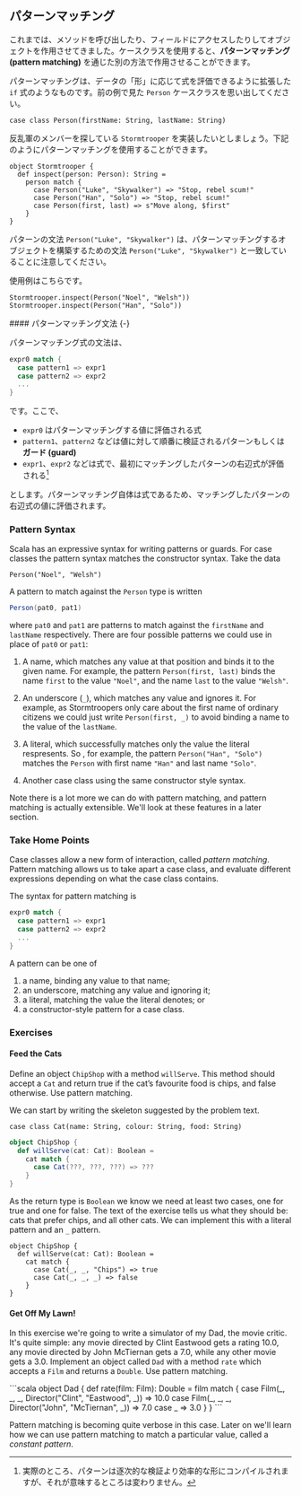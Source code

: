 ## パターンマッチング

これまでは、メソッドを呼び出したり、フィールドにアクセスしたりしてオブジェクトを作用させてきました。ケースクラスを使用すると、**パターンマッチング (pattern matching)** を通じた別の方法で作用させることができます。

パターンマッチングは、データの「形」に応じて式を評価できるように拡張した `if` 式のようなものです。前の例で見た `Person` ケースクラスを思い出してください。

```tut:book:silent
case class Person(firstName: String, lastName: String)
```

反乱軍のメンバーを探している `Stormtrooper` を実装したいとしましょう。下記のようにパターンマッチングを使用することができます。

```tut:book:silent
object Stormtrooper {
  def inspect(person: Person): String =
    person match {
      case Person("Luke", "Skywalker") => "Stop, rebel scum!"
      case Person("Han", "Solo") => "Stop, rebel scum!"
      case Person(first, last) => s"Move along, $first"
    }
}
```

パターンの文法 `Person("Luke", "Skywalker")` は、パターンマッチングするオブジェクトを構築するための文法 `Person("Luke", "Skywalker")` と一致していることに注意してください。

使用例はこちらです。

```tut:book
Stormtrooper.inspect(Person("Noel", "Welsh"))
Stormtrooper.inspect(Person("Han", "Solo"))
```

<div class="callout callout-info">
#### パターンマッチング文法 {-}

パターンマッチング式の文法は、

```scala
expr0 match {
  case pattern1 => expr1
  case pattern2 => expr2
  ...
}
```

です。ここで、

- `expr0` はパターンマッチングする値に評価される式
- `pattern1`、`pattern2` などは値に対して順番に検証されるパターンもしくは**ガード (guard)**
- `expr1`、`expr2` などは式で、最初にマッチングしたパターンの右辺式が評価される[^compilation]

とします。パターンマッチング自体は式であるため、マッチングしたパターンの右辺式の値に評価されます。
</div>

[^compilation]: 実際のところ、パターンは逐次的な検証より効率的な形にコンパイルされますが、それが意味するところは変わりません。


### Pattern Syntax

Scala has an expressive syntax for writing patterns or guards. For case classes the pattern syntax matches the constructor syntax. Take the data

```tut:book
Person("Noel", "Welsh")
```

A pattern to match against the `Person` type is written

```scala
Person(pat0, pat1)
```

where `pat0` and `pat1` are patterns to match against the `firstName` and `lastName` respectively. There are four possible patterns we could use in place of `pat0` or `pat1`:

1. A name, which matches any value at that position and binds it to the given name. For example, the pattern `Person(first, last)` binds the name `first` to the value `"Noel"`, and the name `last` to the value `"Welsh"`.

2. An underscore (`_`), which matches any value and ignores it. For example, as Stormtroopers only care about the first name of ordinary citizens we could just write `Person(first, _)` to avoid binding a name to the value of the `lastName`.

3. A literal, which successfully matches only the value the literal respresents. So , for example, the pattern `Person("Han", "Solo")` matches the `Person` with first name `"Han"` and last name `"Solo"`.

4. Another case class using the same constructor style syntax.

Note there is a lot more we can do with pattern matching, and pattern matching is actually extensible. We'll look at these features in a later section.


### Take Home Points

Case classes allow a new form of interaction, called *pattern matching*. Pattern matching allows us to take apart a case class, and evaluate different expressions depending on what the case class contains.

The syntax for pattern matching is

```scala
expr0 match {
  case pattern1 => expr1
  case pattern2 => expr2
  ...
}
```

A pattern can be one of

1. a name, binding any value to that name;
2. an underscore, matching any value and ignoring it;
3. a literal, matching the value the literal denotes; or
4. a constructor-style pattern for a case class.

### Exercises

#### Feed the Cats

Define an object `ChipShop` with a method `willServe`. This method should accept a `Cat` and return true if the cat’s favourite food is chips, and false otherwise. Use pattern matching.

<div class="solution">
We can start by writing the skeleton suggested by the problem text.

```tut:book:silent
case class Cat(name: String, colour: String, food: String)
```

```scala
object ChipShop {
  def willServe(cat: Cat): Boolean =
    cat match {
      case Cat(???, ???, ???) => ???
    }
}
```

As the return type is `Boolean` we know we need at least two cases, one for true and one for false. The text of the exercise tells us what they should be: cats that prefer chips, and all other cats. We can implement this with a literal pattern and an `_` pattern.

```tut:book:silent
object ChipShop {
  def willServe(cat: Cat): Boolean =
    cat match {
      case Cat(_, _, "Chips") => true
      case Cat(_, _, _) => false
    }
}
```
</div>


#### Get Off My Lawn!

In this exercise we're going to write a simulator of my Dad, the movie critic. It's quite simple: any movie directed by Clint Eastwood gets a rating 10.0, any movie directed by John McTiernan gets a 7.0, while any other movie gets a 3.0. Implement an object called `Dad` with a method `rate` which accepts a `Film` and returns a `Double`. Use pattern matching.

<div class="solution">
```scala
object Dad {
  def rate(film: Film): Double =
    film match {
      case Film(_, _, _, Director("Clint", "Eastwood", _)) => 10.0
      case Film(_, _, _, Director("John", "McTiernan", _)) => 7.0
      case _ => 3.0
    }
}
```

Pattern matching is becoming quite verbose in this case. Later on we'll learn how we can use pattern matching to match a particular value, called a *constant pattern*.
</div>
